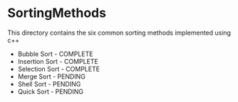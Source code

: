 # SortingMethods

This directory contains the six common sorting methods implemented using c++

* Bubble Sort  - COMPLETE
* Insertion Sort - COMPLETE
* Selection Sort - COMPLETE
* Merge Sort - PENDING
* Shell Sort - PENDING
* Quick Sort - PENDING

